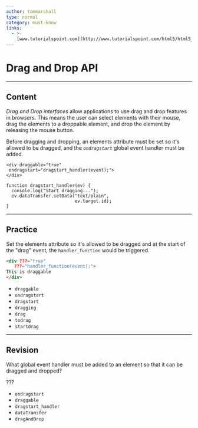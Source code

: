 ```yaml
---
author: tommarshall
type: normal
category: must-know
links:
  - >-
    [www.tutorialspoint.com](http://www.tutorialspoint.com/html5/html5_drag_drop.htm){website}
---
```


# Drag and Drop API


---

## Content

*Drag and Drop interfaces* allow applications to use drag and drop features in browsers. This means the user can select elements with their mouse, drag the elements to a droppable element, and drop the element by releasing the mouse button.

Before dragging and dropping, an elements attribute must be set so it's allowed to be dragged, and the *`ondragstart`* global event handler must be added.

```plain-text
<div draggable="true"
 ondragstart="dragstart_handler(event);">
</div>
```

```plain-text
function dragstart_handler(ev) {
  console.log("Start dragging...");
  ev.dataTransfer.setData("text/plain",
                          ev.target.id);
}
```


---

## Practice

Set the elements attribute so it's allowed to be dragged and at the start of the "drag" event, the `handler_function` would be triggered.

```html
<div ???="true"
   ???="handler_function(event);">
This is draggable
</div>
```

- `draggable`
- `ondragstart`
- `dragstart`
- `dragging`
- `drag`
- `todrag`
- `startdrag`


---

## Revision

What global event handler must be added to an element so that it can be dragged and dropped?

???

- `ondragstart`
- `draggable`
- `dragstart_handler`
- `dataTransfer`
- `dragAndDrop`
 
